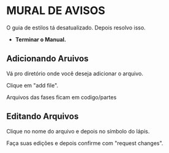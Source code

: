 # MURAL DE AVISOS

O guia de estilos tá desatualizado. Depois resolvo isso.

* **Terminar o Manual.**

## Adicionando Aruivos

Vá pro diretório onde você deseja adicionar o arquivo.

Clique em "add file".

Arquivos das fases ficam em codigo/partes

## Editando Arquivos

Clique no nome do arquivo e depois no símbolo do lápis.

Faça suas edições e depois confirme com "request changes".
